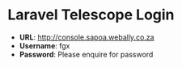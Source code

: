 # Laravel Telescope Login

- **URL**: http://console.sapoa.webally.co.za
- **Username**: fgx
- **Password**: Please enquire for password